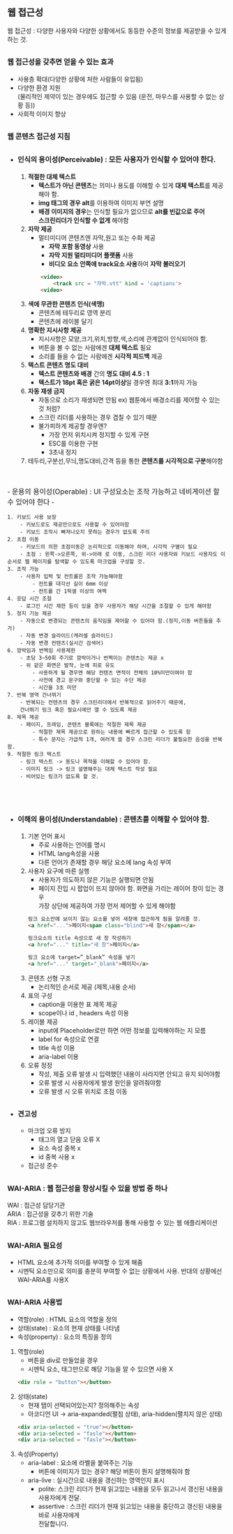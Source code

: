 ## 웹 접근성

웹 접근성 : 다양한 사용자와 다양한 상황에서도 동등한 수준의 정보를 제공받을 수 있게 하는 것.

<span style = "font-size : 16px">웹 접근성을 갖추면 얻을 수 있는 효과 </span>
-
- 사용층 확대(다양한 상황에 처한 사람들이 유입됨)
- 다양한 환경 지원   
(물리적인 제약이 있는 경우에도 접근할 수 있음  (운전, 마우스를 사용할 수 없는 상황 등))
- 사회적 이미지 향상

<span style = "font-size : 16px">웹 콘텐츠 접근성 지침</span>
-
- <span style = "font-size : 16px; font-weight : bold">인식의 용이성(Perceivable) : **모든 사용자가 인식**할 수 있어야 한다.</span>
    -
    1. **적절한 대체 텍스트**
        - **텍스트가 아닌 콘텐츠**는 의미나 용도를 이해할 수 있게 **대체 텍스트**를 제공해야 함.
        - **img 태그의 경우 alt**를 이용하여 이미지 부연 설명
        - **배경 이미지의 경우**는 인식할 필요가 없으므로 **alt를 빈값으로 주어**  
          **스크린리더가 인식할 수 없게** 해야함
    2. **자막 제공**
        - 멀티미디어 콘텐츠엔 자막,원고 또는 수화 제공
            - **자막 포함 동영상** 사용
            - **자막 지원 멀티미디어 플랫폼** 사용
            - **비디오 요소 안쪽에 track요소 사용**하여 **자막 불러오기**
        ```html
            <video>
                <track src = "자막.vtt" kind = 'captions'>
            <video>
        ``` 
    3. **색에 무관한 콘텐츠 인식(색맹)**
        - 콘텐츠에 테두리로 영역 분리
        - 콘텐츠에 레이블 달기   
    4. **명확한 지시사항 제공**
        - 지시사항은 모양,크기,위치,방향,색,소리에 관계없이 인식되어야 함.
        - 버튼을 볼 수 없는 사람에겐 **대체 텍스트** 필요
        - 소리를 들을 수 없는 사람에겐 **시각적 피드백** 제공   
    5. **텍스트 콘텐츠 명도 대비**
        - **텍스트 콘텐츠와 배경** 간의 **명도 대비 4.5 : 1**
        - **텍스트가 18pt 혹은 굵은 14pt이상**일 경우엔 최대 **3:1**까지 가능
    6. **자동 재생 금지**
        - 자동으로 소리가 재생되면 안됨 ex) 웹툰에서 배경소리를 제어할 수 있는 것 처럼?
        - 스크린 리더를 사용하는 경우 겹칠 수 있기 때문
        - 불가피하게 제공할 경우엔?
            - 가장 먼저 위치시켜 정지할 수 있게 구현
            - ESC를 이용한 구현
            - 3초내 정지
    7. 테두리,구분선,무늬,명도대비,간격 등을 통한 **콘텐츠를 시각적으로 구분**해야함
<br>
<br>
- <span style = "font-size : 16px">운용의 용이성(Operable) : UI 구성요소는 조작 가능하고 네비게이션 할 수 있어야 한다</span>
    -

    1. 키보드 사용 보장
        - 키보드로도 제공만으로도 사용할 수 있어야함
        - 키보드 조작시 빠져나오지 못하는 경우가 없도록 주의
    2. 초점 이동
        - 키보드의 의한 초점이동은 논리적으로 이동해야 하며, 시각적 구별이 필요
        - 초점 : 왼쪽->오른쪽, 위->아래 로 이동, 스크린 리더 사용자와 키보드 사용자도 이 순서로 웹 페이지를 탐색할 수 있도록 마크업을 구성할 것. 
    3. 조작 가능
        - 사용자 입력 및 컨트롤은 조작 가능해야함
            - 컨트롤 대각선 길이 6mm 이상
            - 컨트롤 간 1픽셀 이상의 여백
    4. 응답 시간 조절
        - 로그인 시간 제한 등이 있을 경우 사용자가 해당 시간을 조절할 수 있게 해야함
    5. 정지 기능 제공
        - 자동으로 변경되는 콘텐츠의 움직임을 제어할 수 있어야 함.(정지,이동 버튼들을 추가)
        - 자동 변경 슬라이드(캐러셀 슬라이드)
        - 자동 변경 컨텐츠(실시간 검색어)
    6. 깜박임과 번쩍임 사용제한
        - 초당 3~50회 주기로 깜박이거나 번쩍이는 콘텐츠는 제공 x
        - 위 같은 화면은 발작, 눈에 피로 유도
            - 사용하게 될 경우엔 해당 컨텐츠 면적이 전체의 10%미만이여야 함
            - 사전에 경고 문구와 중단할 수 있는 수단 제공
            - 시간을 3초 미만
    7. 반복 영역 건너뛰기
        - 반복되는 컨텐츠의 경우 스크린리더에서 반복적으로 읽어주기 때문에,  
        건너뛰기 링크 혹은 필요시에만 열 수 있도록 제공
    8. 제목 제공 
        - 페이지, 프레임, 콘텐츠 블록에는 적절한 제목 제공
            - 적절한 제목 제공으로 원하는 내용에 빠르게 접근할 수 있도록 함
            - 특수 문자는 가급적 1개, 여러개 쓸 경우 스크린 리더가 불필요한 음성을 반복함.
    9. 적절한 링크 텍스트
        - 링크 텍스트 -> 용도나 목적을 이해할 수 있어야 함.
        - 이미지 링크 -> 링크 설명해주는 대체 텍스트 작성 필요
        - 비어있는 링크가 없도록 할 것.
<br>
<br>

- <span style = "font-size : 16px; font-weight : bold">이해의 용이성(Understandable) : 콘텐츠를 이해할 수 있어야 함.</span>
    -
    1. 기본 언어 표시
        - 주로 사용하는 언어를 명시
        - HTML lang속성을 사용
        - 다른 언어가 존재할 경우 해당 요소에 lang 속성 부여
    2. 사용자 요구에 따른 실행
        - 사용자가 의도하지 않은 기능은 실행되면 안됨
        - 페이지 진입 시 팝업이 뜨지 않아야 함. 화면을 가리는 레이어 창이 있는 경우  
        가장 상단에 제공하여 가장 먼저 제어할 수 있게 해야함
        ```html
        링크 요소안에 보이지 않는 요소를 넣어 새창에 접근하게 됨을 알려줄 것.
        <a href="...">페이지<span class="blind">새 창</span></a>

        링크요소의 title 속성으로 새 창 작성하기
        <a href="..." title="새 창">페이지</a>

        링크 요소에 target=”_blank” 속성을 넣기
        <a href="..." target="_blank">페이지</a>
        ```
    3. 콘텐츠 선형 구조
        - 논리적인 순서로 제공 (제목,내용 순서)
    4. 표의 구성 
        - caption을 이용한 표 제목 제공
        - scope이나 id , headers 속성 이용
    5. 레이블 제공
        - input에 Placeholder로만 하면 어떤 정보를 입력해야하는 지 모름
        - label for 속성으로 연결
        - title 속성 이용
        - aria-label 이용
    6. 오류 정정
        - 작성, 제출 오류 발생 시 입력했던 내용이 사라지면 안되고 유지 되어야함
        - 오류 발생 시 사용자에게 발생 원인을 알려줘야함
        - 오류 발생 시 오류 위치로 초점 이동

- <span style = "font-size : 16px; font-weight : bold">견고성</span>
    -
    - 마크업 오류 방지 
        - 태그의 열고 닫음 오류 X
        - 요소 속성 중복 x
        - id 중복 사용 x
    - 접근성 준수

<span style = "font-size : 16px">WAI-ARIA : 웹 접근성을 향상시킬 수 있을 방법 중 하나</span>
-
WAI : 접근성 담당기관  
ARIA : 접근성을 갖추기 위한 기술  
RIA : 프로그램 설치하지 않고도 웹브라우저를 통해 사용할 수 있는 웹 애플리케이션


<span style = "font-size : 16px">WAI-ARIA 필요성</span>
-
- HTML 요소에 추가적 의미를 부여할 수 있게 해줌
- 시멘틱 요소만으로 의미를 충분히 부여할 수 없는 상황에서 사용. 반대의 상황에선 WAI-ARIA를 사용X

<span style = "font-size : 16px">WAI-ARIA 사용법</span>
-
- 역할(role) : HTML 요소의 역할을 정의
- 상태(state) : 요소의 현재 상태를 나타냄
- 속성(property) : 요소의 특징을 정의

1. 역할(role)
    - 버튼을 div로 만들었을 경우  
    - 시멘틱 요소, 태그만으로 해당 기능을 알 수 있으면 사용 X
    ```html
    <div role = "button"></button>
    ```
2. 상태(state) 
    - 현재 탭이 선택되어있는지? 정의해주는 속성
    - 아코디언 UI -> aria-expanded(펼침 상태), aria-hidden(펼치지 않은 상태)
    ```html
    <div aria-selected = "true"></button>
    <div aria-selected = "fasle"></button>
    <div aria-selected = "fasle"></button>
    ```
3. 속성(Property)
    - aria-label : 요소에 라벨을 붙여주는 기능
        - 버튼에 이미지가 있는 경우? 해당 버튼이 뭔지 설명해줘야 함
    - aria-live : 실시간으로 내용을 갱신하는 영역인지 표시
        - polite: 스크린 리더가 현재 읽고있는 내용을 모두 읽고나서 갱신된 내용을 사용자에게 전달.
        - assertive : 스크린 리더가 현재 읽고있는 내용을 중단하고 갱신된 내용을 바로 사용자에게   
        전달합니다.
    